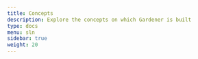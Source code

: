 ```yaml
---
title: Concepts
description: Explore the concepts on which Gardener is built
type: docs
menu: sln
sidebar: true
weight: 20
---
```

